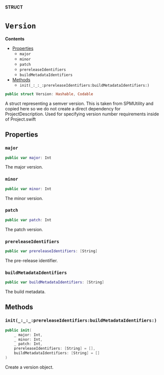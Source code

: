 **STRUCT**

# `Version`

**Contents**

- [Properties](#properties)
  - `major`
  - `minor`
  - `patch`
  - `prereleaseIdentifiers`
  - `buildMetadataIdentifiers`
- [Methods](#methods)
  - `init(_:_:_:prereleaseIdentifiers:buildMetadataIdentifiers:)`

```swift
public struct Version: Hashable, Codable
```

A struct representing a semver version.
This is taken from SPMUtility and copied here so we do not create a direct dependency for ProjectDescription. Used for
specifying version number requirements inside of Project.swift

## Properties
### `major`

```swift
public var major: Int
```

The major version.

### `minor`

```swift
public var minor: Int
```

The minor version.

### `patch`

```swift
public var patch: Int
```

The patch version.

### `prereleaseIdentifiers`

```swift
public var prereleaseIdentifiers: [String]
```

The pre-release identifier.

### `buildMetadataIdentifiers`

```swift
public var buildMetadataIdentifiers: [String]
```

The build metadata.

## Methods
### `init(_:_:_:prereleaseIdentifiers:buildMetadataIdentifiers:)`

```swift
public init(
    _ major: Int,
    _ minor: Int,
    _ patch: Int,
    prereleaseIdentifiers: [String] = [],
    buildMetadataIdentifiers: [String] = []
)
```

Create a version object.
